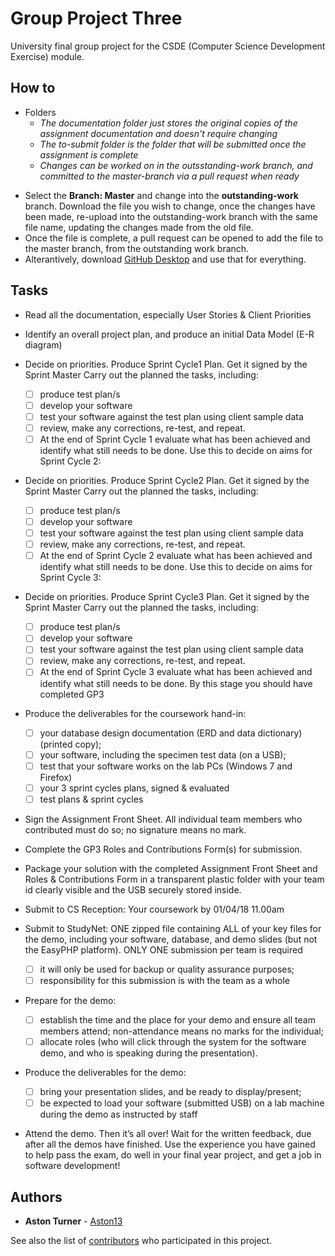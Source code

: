 # Group Project Three

University final group project for the CSDE (Computer Science Development Exercise) module.

## How to
- Folders
   - *The documentation folder just stores the original copies of the assignment documentation and doesn't require changing*
   - *The to-submit folder is the folder that will be submitted once the assignment is complete*
   - *Changes can be worked on in the outsstanding-work branch, and committed to the master-branch via a pull request when ready*

* Select the **Branch: Master** and change into the **outstanding-work** branch. Download the file you wish to change, once the changes have been made, re-upload into the outstanding-work branch with the same file name, updating the changes made from the old file.
* Once the file is complete, a pull request can be opened to add the file to the master branch, from the outstanding work branch.
* Alterantively, download [GitHub Desktop](https://desktop.github.com/) and use that for everything.


## Tasks

-	Read all the documentation, especially User Stories & Client Priorities

-	Identify an overall project plan, and produce an initial Data Model (E-R diagram)

- Decide on priorities. Produce Sprint Cycle1 Plan. Get it signed by the Sprint Master
   Carry out the planned the tasks, including:
  - [ ]	produce test plan/s 
  -	[ ] develop your software
  -	[ ]	test your software against the test plan using client sample data 
  -	[ ]	review, make any corrections, re-test, and repeat.
  - [ ]	At the end of Sprint Cycle 1 evaluate what has been achieved and identify what still  needs to be done. Use this to decide on aims for Sprint Cycle 2:

- Decide on priorities. Produce Sprint Cycle2 Plan. Get it signed by the Sprint Master
Carry out the planned the tasks, including:
  -	[ ]	produce test plan/s 
  -	[ ]	develop your software
  -	[ ]	test your software against the test plan using client sample data 
  -	[ ]	review, make any corrections, re-test, and repeat.
  - [ ]	At the end of Sprint Cycle 2 evaluate what has been achieved and identify what still  needs to be done. Use this to decide on aims for Sprint Cycle 3:
  
- Decide on priorities. Produce Sprint Cycle3 Plan. Get it signed by the Sprint Master
Carry out the planned the tasks, including:
  - [ ]	produce test plan/s 
  - [ ]	develop your software
  - [ ]	test your software against the test plan using client sample data 
  - [ ]	review, make any corrections, re-test, and repeat.
  - [ ]	At the end of Sprint Cycle 3 evaluate what has been achieved and identify what still needs to be done. By this stage you should have completed GP3

- Produce the deliverables for the coursework hand-in:
  - [ ]	your database design documentation (ERD and data dictionary) (printed copy);
  - [ ]	your software, including the specimen test data (on a USB);
  - [ ]	test that your software works on the lab PCs (Windows 7 and Firefox)
  - [ ]	your 3 sprint cycles plans, signed & evaluated
  - [ ]	test plans & sprint cycles

- Sign the Assignment Front Sheet. All individual team members who contributed must do so; no signature means no mark.

-	Complete the GP3 Roles and Contributions Form(s) for submission.

-	Package your solution with the completed Assignment Front Sheet and Roles & Contributions Form in a transparent plastic folder with   your team id clearly visible and the USB securely stored inside.

-	Submit to CS Reception:  Your coursework by 01/04/18 11.00am

- Submit to StudyNet: ONE zipped file containing ALL of your key files for the demo, including your software, database, and demo        slides (but not the EasyPHP platform). ONLY ONE submission per team is required
  - [ ]	it will only be used for backup or quality assurance purposes;
  - [ ]	responsibility for this submission is with the team as a whole

- Prepare for the demo:
  - [ ]	establish the time and the place for your demo and ensure all team members attend; non-attendance means no marks for the      individual;
  - [ ]	allocate roles (who will click through the system for the software demo, and who is speaking during the presentation).	

- Produce the deliverables for the demo:
  - [ ]	bring your presentation slides, and be ready to display/present;
  - [ ]	be expected to load your software (submitted USB) on a lab machine during the demo as instructed by staff

-	Attend the demo. Then it’s all over! Wait for the written feedback, due after all the demos have finished. Use the experience you   have gained to help pass the exam, do well in your final year project, and get a job in software development!

## Authors

* **Aston Turner** - [Aston13](https://github.com/Aston13)

See also the list of [contributors](https://github.com/Aston13/GP3/graphs/contributors) who participated in this project.
